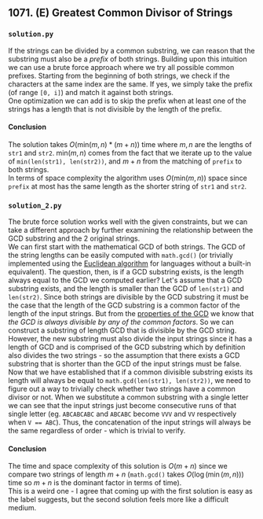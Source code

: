 ## 1071. (E) Greatest Common Divisor of Strings

### `solution.py`
If the strings can be divided by a common substring, we can reason that the substring must also be a *prefix* of both strings. Building upon this intuition we can use a brute force approach where we try all possible common prefixes. Starting from the beginning of both strings, we check if the characters at the same index are the same. If yes, we simply take the prefix (of range `[0, i]`) and match it against both strings.  
One optimization we can add is to skip the prefix when at least one of the strings has a length that is not divisible by the length of the prefix.  
  
#### Conclusion
The solution takes $O(\text{min}(m,n)*(m+n))$ time where $m,n$ are the lengths of `str1` and `str2`. $\text{min}(m,n)$ comes from the fact that we iterate up to the value of `min(len(str1), len(str2))`, and $m+n$ from the matching of `prefix` to both strings.  
In terms of space complexity the algorithm uses $O(\text{min}(m,n))$ space since `prefix` at most has the same length as the shorter string of `str1` and `str2`.  
  

### `solution_2.py`
The brute force solution works well with the given constraints, but we can take a different approach by further examining the relationship between the GCD substring and the 2 original strings.  
We can first start with the mathematical GCD of both strings. The GCD of the string lengths can be easily computed with `math.gcd()` (or trivially implemented using the [Euclidean algorithm](https://en.wikipedia.org/wiki/Euclidean_algorithm) for languages without a built-in equivalent). The question, then, is if a GCD substring exists, is the length always equal to the GCD we computed earlier? Let's assume that a GCD substring exists, and the length is smaller than the GCD of `len(str1)` and `len(str2)`. Since both strings are divisible by the GCD substring it must be the case that the length of the GCD substring is a common factor of the length of the input strings. But from the [properties of the GCD](https://en.wikipedia.org/wiki/Greatest_common_divisor#Properties) we know that *the GCD is always divisible by any of the common factors*. So we can construct a substring of length GCD that is divisible by the GCD string. However, the new substring must also divide the input strings since it has a length of GCD and is comprised of the GCD substring which by definition also divides the two strings - so the assumption that there exists a GCD substring that is shorter than the GCD of the input strings must be false.  
Now that we have established that if a common divisible substring exists its length will always be equal to `math.gcd(len(str1), len(str2))`, we need to figure out a way to trivially check whether two strings have a common divisor or not. When we substitute a common substring with a single letter we can see that the input strings just become consecutive runs of that single letter (eg. `ABCABCABC` and `ABCABC` become `VVV` and `VV` respectively when `V == ABC`). Thus, the concatenation of the input strings will always be the same regardless of order - which is trivial to verify.  

#### Conclusion
The time and space complexity of this solution is $O(m+n)$ since we compare two strings of length $m+n$ (`math.gcd()` takes $O(\log(\min(m,n)))$ time so $m+n$ is the dominant factor in terms of time).  
This is a weird one - I agree that coming up with the first solution is easy as the label suggests, but the second solution feels more like a difficult medium.  
  
